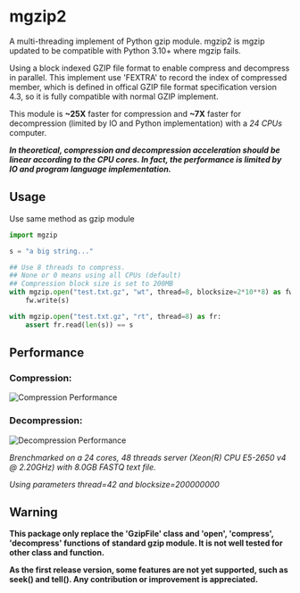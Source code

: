 # mgzip2
A multi-threading implement of Python gzip module. 
mgzip2 is mgzip updated to be compatible with Python 3.10+ where mgzip fails. 

Using a block indexed GZIP file format to enable compress and decompress in parallel. This implement use 'FEXTRA' to record the index of compressed member, which is defined in offical GZIP file format specification version 4.3, so it is fully compatible with normal GZIP implement.

This module is **~25X** faster for compression and **~7X** faster for decompression (limited by IO and Python implementation) with a *24 CPUs* computer.

***In theoretical, compression and decompression acceleration should be linear according to the CPU cores. In fact, the performance is limited by IO and program language implementation.***

## Usage
Use same method as gzip module
```python
import mgzip

s = "a big string..."

## Use 8 threads to compress.
## None or 0 means using all CPUs (default)
## Compression block size is set to 200MB
with mgzip.open("test.txt.gz", "wt", thread=8, blocksize=2*10**8) as fw:
    fw.write(s)

with mgzip.open("test.txt.gz", "rt", thread=8) as fr:
    assert fr.read(len(s)) == s
```

## Performance
### Compression:
![Compression Performance](CompressionBenchmark.png)

### Decompression:
![Decompression Performance](DecompressionBenchmark.png)

*Brenchmarked on a 24 cores, 48 threads server (Xeon(R) CPU E5-2650 v4 @ 2.20GHz) with 8.0GB FASTQ text file.*

*Using parameters thread=42 and blocksize=200000000*

## Warning
**This package only replace the 'GzipFile' class and 'open', 'compress', 'decompress' functions of standard gzip module. It is not well tested for other class and function.**

**As the first release version, some features are not yet supported, such as seek() and tell(). Any contribution or improvement is appreciated.**
